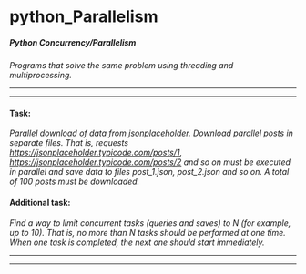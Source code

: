 # python_Parallelism
##### **Python Concurrency/Parallelism**

_Programs that solve the same
problem using threading and multiprocessing._ 

______

______

#### Task:

_Parallel download of data from [jsonplaceholder](https://jsonplaceholder.typicode.com).
Download parallel posts in separate files.
That is, requests https://jsonplaceholder.typicode.com/posts/1, https://jsonplaceholder.typicode.com/posts/2 
and so on must be executed in parallel and save data to files post_1.json, post_2.json and so on.
A total of 100 posts must be downloaded._



#### Additional task:

_Find a way to limit concurrent tasks (queries and saves) to N (for example, up to 10). 
That is, no more than N tasks should be performed at one time. When one task is completed, 
the next one should start immediately._

______

______


